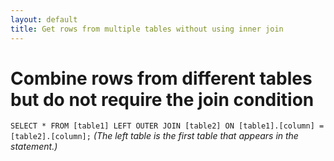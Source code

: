```yaml
---
layout: default
title: Get rows from multiple tables without using inner join
---
```


# Combine rows from different tables but do not require the join condition

`SELECT * FROM [table1] LEFT OUTER JOIN [table2] ON [table1].[column] = [table2].[column];`
*(The left table is the first table that appears in the statement.)*
